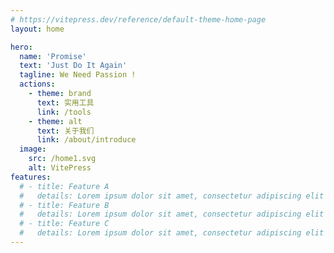 ```yaml
---
# https://vitepress.dev/reference/default-theme-home-page
layout: home

hero:
  name: 'Promise'
  text: 'Just Do It Again'
  tagline: We Need Passion !
  actions:
    - theme: brand
      text: 实用工具
      link: /tools
    - theme: alt
      text: 关于我们
      link: /about/introduce
  image:
    src: /home1.svg
    alt: VitePress
features:
  # - title: Feature A
  #   details: Lorem ipsum dolor sit amet, consectetur adipiscing elit
  # - title: Feature B
  #   details: Lorem ipsum dolor sit amet, consectetur adipiscing elit
  # - title: Feature C
  #   details: Lorem ipsum dolor sit amet, consectetur adipiscing elit
---
```

